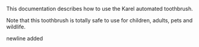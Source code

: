 
This documentation describes how to use the Karel automated toothbrush.

Note that this toothbrush is totally safe to use for children, adults, pets and wildlife.

newline added
